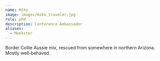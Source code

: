 ```yaml
---
name: Miko
image: images/miko_traveler.jpg
role: phd
description: Conference Ambassador
aliases:
  - Meekster
---
```


Border Collie Aussie mix, rescued from somewhere in northern Arizona. Mostly well-behaved.
